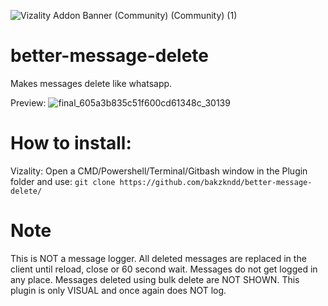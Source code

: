 ![Vizality Addon Banner (Community) (Community) (1)](https://user-images.githubusercontent.com/50497725/112079758-04a69480-8b81-11eb-8010-995e6bdf54ab.png)

# better-message-delete
Makes messages delete like whatsapp.

Preview:
![final_605a3b835c51f600cd61348c_30139](https://user-images.githubusercontent.com/50497725/112203725-1d5f8a80-8c13-11eb-99ba-a6ed62a90ee5.gif)

# How to install:
Vizality: Open a CMD/Powershell/Terminal/Gitbash window in the Plugin folder and use:
 `git clone https://github.com/bakzkndd/better-message-delete/`


# Note
This is NOT a message logger. All deleted messages are replaced in the client until reload, close or 60 second wait. Messages do not get logged in any place.
Messages deleted using bulk delete are NOT SHOWN. 
This plugin is only VISUAL and once again does NOT log.

